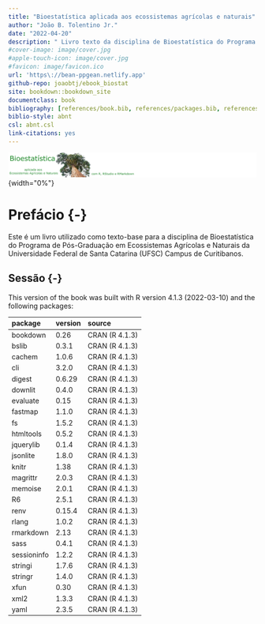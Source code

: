 ```yaml
--- 
title: "Bioestatística aplicada aos ecossistemas agrícolas e naturais"
author: "João B. Tolentino Jr."
date: "2022-04-20"
description: " Livro texto da disciplina de Bioestatística do Programa de Pós-graduação em Ecossistemas Agrícolas e Naturais."
#cover-image: image/cover.jpg
#apple-touch-icon: image/cover.jpg
#favicon: image/favicon.ico
url: 'https\://bean-ppgean.netlify.app'
github-repo: joaobtj/ebook_biostat
site: bookdown::bookdown_site
documentclass: book
bibliography: [references/book.bib, references/packages.bib, references/article.bib]
biblio-style: abnt
csl: abnt.csl
link-citations: yes
---
```


![](image/biostat.png){width="0%"}


# Prefácio {-}

Este é um livro utilizado como texto-base para a disciplina de Bioestatística do Programa de Pós-Graduação em Ecossistemas Agrícolas e Naturais da Universidade Federal de Santa Catarina (UFSC) Campus de Curitibanos. 

## Sessão {-}


This version of the book was built with R version 4.1.3 (2022-03-10) and the following packages:


|package     |version |source         |
|:-----------|:-------|:--------------|
|bookdown    |0.26    |CRAN (R 4.1.3) |
|bslib       |0.3.1   |CRAN (R 4.1.3) |
|cachem      |1.0.6   |CRAN (R 4.1.3) |
|cli         |3.2.0   |CRAN (R 4.1.3) |
|digest      |0.6.29  |CRAN (R 4.1.3) |
|downlit     |0.4.0   |CRAN (R 4.1.3) |
|evaluate    |0.15    |CRAN (R 4.1.3) |
|fastmap     |1.1.0   |CRAN (R 4.1.3) |
|fs          |1.5.2   |CRAN (R 4.1.3) |
|htmltools   |0.5.2   |CRAN (R 4.1.3) |
|jquerylib   |0.1.4   |CRAN (R 4.1.3) |
|jsonlite    |1.8.0   |CRAN (R 4.1.3) |
|knitr       |1.38    |CRAN (R 4.1.3) |
|magrittr    |2.0.3   |CRAN (R 4.1.3) |
|memoise     |2.0.1   |CRAN (R 4.1.3) |
|R6          |2.5.1   |CRAN (R 4.1.3) |
|renv        |0.15.4  |CRAN (R 4.1.3) |
|rlang       |1.0.2   |CRAN (R 4.1.3) |
|rmarkdown   |2.13    |CRAN (R 4.1.3) |
|sass        |0.4.1   |CRAN (R 4.1.3) |
|sessioninfo |1.2.2   |CRAN (R 4.1.3) |
|stringi     |1.7.6   |CRAN (R 4.1.3) |
|stringr     |1.4.0   |CRAN (R 4.1.3) |
|xfun        |0.30    |CRAN (R 4.1.3) |
|xml2        |1.3.3   |CRAN (R 4.1.3) |
|yaml        |2.3.5   |CRAN (R 4.1.3) |

 



